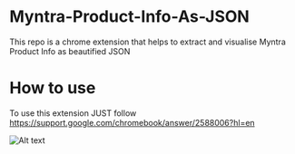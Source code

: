 # Myntra-Product-Info-As-JSON
This repo is a chrome extension that helps to extract and visualise Myntra Product Info as beautified JSON

# How to use 
To use this extension JUST follow https://support.google.com/chromebook/answer/2588006?hl=en

![Alt text](https://www.google.com/url?sa=i&url=https%3A%2F%2Fen.m.wikipedia.org%2Fwiki%2FFile%3AGoogle_Chrome_icon_%2528February_2022%2529.svg&psig=AOvVaw1KwMsTTLK0T3gQQ9ndHtsQ&ust=1708580021236000&source=images&cd=vfe&opi=89978449&ved=0CBEQjRxqFwoTCPD0ztzau4QDFQAAAAAdAAAAABAD "Google chrome")
